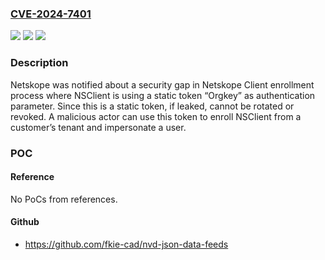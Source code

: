 ### [CVE-2024-7401](https://cve.mitre.org/cgi-bin/cvename.cgi?name=CVE-2024-7401)
![](https://img.shields.io/static/v1?label=Product&message=Netskope%20Client&color=blue)
![](https://img.shields.io/static/v1?label=Version&message=n%2Fa&color=blue)
![](https://img.shields.io/static/v1?label=Vulnerability&message=CWE-287%20Improper%20Authentication&color=brighgreen)

### Description

Netskope was notified about a security gap in Netskope Client enrollment process where NSClient is using a static token “Orgkey” as authentication parameter. Since this is a static token, if leaked, cannot be rotated or revoked. A malicious actor can use this token to enroll NSClient from a customer’s tenant and impersonate a user.

### POC

#### Reference
No PoCs from references.

#### Github
- https://github.com/fkie-cad/nvd-json-data-feeds

